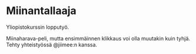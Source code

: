 # Miinantallaaja

Yliopistokurssin lopputyö.

Miinaharava-peli, mutta ensimmäinnen klikkaus voi olla muutakin kuin tyhjä.
Tehty yhteistyössä @jiimee:n kanssa.
